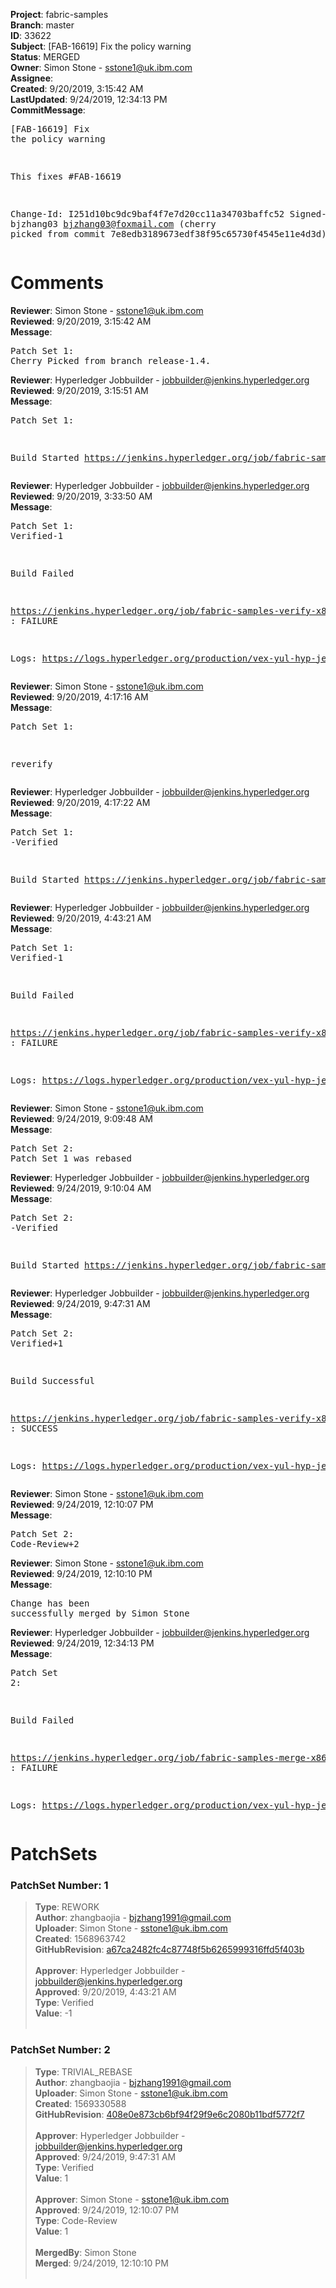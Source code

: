 <strong>Project</strong>: fabric-samples<br><strong>Branch</strong>: master<br><strong>ID</strong>: 33622<br><strong>Subject</strong>: [FAB-16619] Fix the policy warning<br><strong>Status</strong>: MERGED<br><strong>Owner</strong>: Simon Stone - sstone1@uk.ibm.com<br><strong>Assignee</strong>:<br><strong>Created</strong>: 9/20/2019, 3:15:42 AM<br><strong>LastUpdated</strong>: 9/24/2019, 12:34:13 PM<br><strong>CommitMessage</strong>:<br><pre>[FAB-16619] Fix the policy warning

This fixes #FAB-16619

Change-Id: I251d10bc9dc9baf4f7e7d20cc11a34703baffc52
Signed-off-by: bjzhang03 <bjzhang03@foxmail.com>
(cherry picked from commit 7e8edb3189673edf38f95c65730f4545e11e4d3d)
</pre><h1>Comments</h1><strong>Reviewer</strong>: Simon Stone - sstone1@uk.ibm.com<br><strong>Reviewed</strong>: 9/20/2019, 3:15:42 AM<br><strong>Message</strong>: <pre>Patch Set 1: Cherry Picked from branch release-1.4.</pre><strong>Reviewer</strong>: Hyperledger Jobbuilder - jobbuilder@jenkins.hyperledger.org<br><strong>Reviewed</strong>: 9/20/2019, 3:15:51 AM<br><strong>Message</strong>: <pre>Patch Set 1:

Build Started https://jenkins.hyperledger.org/job/fabric-samples-verify-x86_64/563/</pre><strong>Reviewer</strong>: Hyperledger Jobbuilder - jobbuilder@jenkins.hyperledger.org<br><strong>Reviewed</strong>: 9/20/2019, 3:33:50 AM<br><strong>Message</strong>: <pre>Patch Set 1: Verified-1

Build Failed 

https://jenkins.hyperledger.org/job/fabric-samples-verify-x86_64/563/ : FAILURE

Logs: https://logs.hyperledger.org/production/vex-yul-hyp-jenkins-3/fabric-samples-verify-x86_64/563</pre><strong>Reviewer</strong>: Simon Stone - sstone1@uk.ibm.com<br><strong>Reviewed</strong>: 9/20/2019, 4:17:16 AM<br><strong>Message</strong>: <pre>Patch Set 1:

reverify</pre><strong>Reviewer</strong>: Hyperledger Jobbuilder - jobbuilder@jenkins.hyperledger.org<br><strong>Reviewed</strong>: 9/20/2019, 4:17:22 AM<br><strong>Message</strong>: <pre>Patch Set 1: -Verified

Build Started https://jenkins.hyperledger.org/job/fabric-samples-verify-x86_64/566/</pre><strong>Reviewer</strong>: Hyperledger Jobbuilder - jobbuilder@jenkins.hyperledger.org<br><strong>Reviewed</strong>: 9/20/2019, 4:43:21 AM<br><strong>Message</strong>: <pre>Patch Set 1: Verified-1

Build Failed 

https://jenkins.hyperledger.org/job/fabric-samples-verify-x86_64/566/ : FAILURE

Logs: https://logs.hyperledger.org/production/vex-yul-hyp-jenkins-3/fabric-samples-verify-x86_64/566</pre><strong>Reviewer</strong>: Simon Stone - sstone1@uk.ibm.com<br><strong>Reviewed</strong>: 9/24/2019, 9:09:48 AM<br><strong>Message</strong>: <pre>Patch Set 2: Patch Set 1 was rebased</pre><strong>Reviewer</strong>: Hyperledger Jobbuilder - jobbuilder@jenkins.hyperledger.org<br><strong>Reviewed</strong>: 9/24/2019, 9:10:04 AM<br><strong>Message</strong>: <pre>Patch Set 2: -Verified

Build Started https://jenkins.hyperledger.org/job/fabric-samples-verify-x86_64/581/</pre><strong>Reviewer</strong>: Hyperledger Jobbuilder - jobbuilder@jenkins.hyperledger.org<br><strong>Reviewed</strong>: 9/24/2019, 9:47:31 AM<br><strong>Message</strong>: <pre>Patch Set 2: Verified+1

Build Successful 

https://jenkins.hyperledger.org/job/fabric-samples-verify-x86_64/581/ : SUCCESS

Logs: https://logs.hyperledger.org/production/vex-yul-hyp-jenkins-3/fabric-samples-verify-x86_64/581</pre><strong>Reviewer</strong>: Simon Stone - sstone1@uk.ibm.com<br><strong>Reviewed</strong>: 9/24/2019, 12:10:07 PM<br><strong>Message</strong>: <pre>Patch Set 2: Code-Review+2</pre><strong>Reviewer</strong>: Simon Stone - sstone1@uk.ibm.com<br><strong>Reviewed</strong>: 9/24/2019, 12:10:10 PM<br><strong>Message</strong>: <pre>Change has been successfully merged by Simon Stone</pre><strong>Reviewer</strong>: Hyperledger Jobbuilder - jobbuilder@jenkins.hyperledger.org<br><strong>Reviewed</strong>: 9/24/2019, 12:34:13 PM<br><strong>Message</strong>: <pre>Patch Set 2:

Build Failed 

https://jenkins.hyperledger.org/job/fabric-samples-merge-x86_64/157/ : FAILURE

Logs: https://logs.hyperledger.org/production/vex-yul-hyp-jenkins-3/fabric-samples-merge-x86_64/157</pre><h1>PatchSets</h1><h3>PatchSet Number: 1</h3><blockquote><strong>Type</strong>: REWORK<br><strong>Author</strong>: zhangbaojia - bjzhang1991@gmail.com<br><strong>Uploader</strong>: Simon Stone - sstone1@uk.ibm.com<br><strong>Created</strong>: 1568963742<br><strong>GitHubRevision</strong>: [a67ca2482fc4c87748f5b6265999316ffd5f403b](https://github.com/hyperledger/fabric-samples/commit/a67ca2482fc4c87748f5b6265999316ffd5f403b)<br><br><strong>Approver</strong>: Hyperledger Jobbuilder - jobbuilder@jenkins.hyperledger.org<br><strong>Approved</strong>: 9/20/2019, 4:43:21 AM<br><strong>Type</strong>: Verified<br><strong>Value</strong>: -1<br><br></blockquote><h3>PatchSet Number: 2</h3><blockquote><strong>Type</strong>: TRIVIAL_REBASE<br><strong>Author</strong>: zhangbaojia - bjzhang1991@gmail.com<br><strong>Uploader</strong>: Simon Stone - sstone1@uk.ibm.com<br><strong>Created</strong>: 1569330588<br><strong>GitHubRevision</strong>: [408e0e873cb6bf94f29f9e6c2080b11bdf5772f7](https://github.com/hyperledger/fabric-samples/commit/408e0e873cb6bf94f29f9e6c2080b11bdf5772f7)<br><br><strong>Approver</strong>: Hyperledger Jobbuilder - jobbuilder@jenkins.hyperledger.org<br><strong>Approved</strong>: 9/24/2019, 9:47:31 AM<br><strong>Type</strong>: Verified<br><strong>Value</strong>: 1<br><br><strong>Approver</strong>: Simon Stone - sstone1@uk.ibm.com<br><strong>Approved</strong>: 9/24/2019, 12:10:07 PM<br><strong>Type</strong>: Code-Review<br><strong>Value</strong>: 1<br><br><strong>MergedBy</strong>: Simon Stone<br><strong>Merged</strong>: 9/24/2019, 12:10:10 PM<br><br></blockquote>